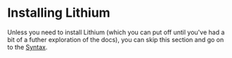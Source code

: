Installing Lithium
==================

Unless you need to install Lithium (which you can put off until you've had a bit of a futher exploration of the docs), you can skip this section and go on to the [Syntax](../syntax/index.md).
